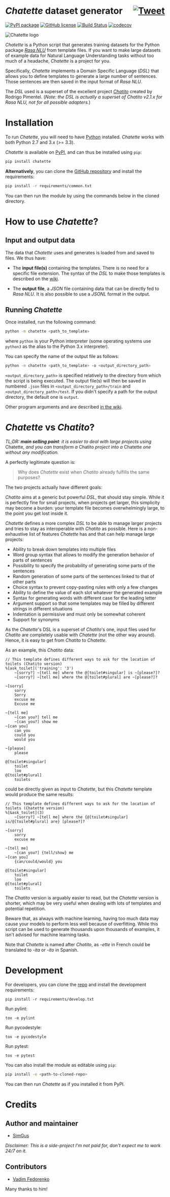 # *Chatette* dataset generator &nbsp;&nbsp;&nbsp; [![Tweet](https://img.shields.io/twitter/url/http/shields.io.svg?style=social)](https://twitter.com/intent/tweet?text=Chatette%3A+an+open-source+Python+package+to+easily+generate+datasets+for+Rasa+NLU&url=https://pypi.org/project/chatette&hashtags=rasa,rasaNLU,chatbots,conversationalAI)

<!--[![Github All Releases](https://img.shields.io/github/downloads/SimGus/Chatette/total.svg)](https://github.com/SimGus/Chatette)-->
[![PyPI package](https://badge.fury.io/py/chatette.svg)](https://badge.fury.io/py/chatette)
[![GitHub license](https://img.shields.io/github/license/SimGus/Chatette.svg)](https://github.com/SimGus/Chatette/blob/master/LICENSE)
[![Build Status](https://travis-ci.org/SimGus/Chatette.svg?branch=master)](https://travis-ci.org/SimGus/Chatette)
[![codecov](https://codecov.io/gh/SimGus/Chatette/branch/master/graph/badge.svg)](https://codecov.io/gh/SimGus/Chatette)

![*Chatette* logo](https://raw.githubusercontent.com/SimGus/Chatette/master/public/images/chatette-logo.png)

*Chatette* is a Python script that generates training datasets for the Python package [*Rasa NLU*](https://github.com/RasaHQ/rasa_nlu "rasa-nlu GitHub repository") from template files.
If you want to make large datasets of example data for Natural Language Understanding tasks without too much of a headache, *Chatette* is a project for you.

Specifically, *Chatette* implements a Domain Specific Language (*DSL*) that allows you to define templates to generate a large number of sentences. Those sentences are then saved in the input format of *Rasa NLU*.

The *DSL* used is a superset of the excellent project [*Chatito*](https://github.com/rodrigopivi/Chatito "Chatito's GitHub repository") created by Rodrigo Pimentel. (*Note: the DSL is actually a superset of Chatito v2.1.x for Rasa NLU, not for all possible adapters.*)

# Installation
To run *Chatette*, you will need to have [Python](https://www.python.org/) installed.
*Chatette* works with both Python 2.7 and 3.x (>= 3.3).

*Chatette* is available on [PyPI](https://pypi.org/project/chatette), and can thus be installed using `pip`:
```sh
pip install chatette
```

**Alternatively**, you can clone the [GitHub repository](https://github.com/SimGus/Chatette) and install the requirements:
```sh
pip install -r requirements/common.txt
```
You can then run the module by using the commands below in the cloned directory.

# How to use *Chatette*?

## Input and output data

The data that *Chatette* uses and generates is loaded from and saved to files. We thus have:
- The **input file(s)** containing the templates.
  There is no need for a specific file extension. The syntax of the *DSL* to make those templates is described on the [wiki](https://github.com/SimGus/Chatette/wiki).

- The **output file**, a *JSON* file containing data that can be directly fed to *Rasa NLU*. It is also possible to use a *JSONL* format in the output.

## Running *Chatette*
Once installed, run the following command:
```bash
python -m chatette <path_to_template>
```
where `python` is your Python interpreter (some operating systems use `python3` as the alias to the Python 3.x interpreter).

You can specify the name of the output file as follows:
```bash
python -m chatette <path_to_template> -o <output_directory_path>
```

`<output_directory_path>` is specified relatively to the directory from which the script is being executed.
The output file(s) will then be saved in numbered `.json` files in `<output_directory_path>/train` and `<output_directory_path>/test`. If you didn't specify a path for the output directory, the default one is `output`.

Other program arguments and are described [in the wiki](https://github.com/SimGus/Chatette/wiki).

# *Chatette* vs *Chatito*?
*TL;DR: **main selling point**: it is easier to deal with large projects using* Chatette, *and you can transform a* Chatito *project into a* Chatette *one without any modification.*

A perfectly legitimate question is:
> Why does *Chatette* exist when *Chatito* already fulfills the same purposes?

The two projects actually have different goals:

*Chatito* aims at a generic but powerful *DSL*, that should stay simple. While it is perfectly fine for small projects, when projects get larger, this simplicity may become a burden: your template file becomes overwhelmingly large, to the point you get lost inside it.

*Chatette* defines a more complex *DSL* to be able to manage larger projects and tries to stay as interoperable with *Chatito* as possible.
Here is a non-exhaustive list of features *Chatette* has and that can help manage large projects:

- Ability to break down templates into multiple files
- Word group syntax that allows to modify the generation behavior of parts of sentences
- Possibility to specify the probability of generating some parts of the sentences
- Random generation of some parts of the sentences linked to that of other parts
- Choice syntax to prevent copy-pasting rules with only a few changes
- Ability to define the value of each slot whatever the generated example
- Syntax for generating words with different case for the leading letter
- Argument support so that some templates may be filled by different strings in different situations
- Indentation is permissive and must only be somewhat coherent
- Support for synonyms

As the *Chatette*'s DSL is a superset of *Chatito*'s one, input files used for *Chatito* are completely usable with *Chatette* (not the other way around). Hence, it is easy to get from *Chatito* to *Chatette*.

As an example, this *Chatito* data:
```
// This template defines different ways to ask for the location of toilets (Chatito version)
%[ask_toilet]('training': '3')
    ~[sorry?] ~[tell me] where the @[toilet#singular] is ~[please?]?
    ~[sorry?] ~[tell me] where the @[toilet#plural] are ~[please?]?

~[sorry]
    sorry
    Sorry
    excuse me
    Excuse me

~[tell me]
    ~[can you?] tell me
    ~[can you?] show me
~[can you]
    can you
    could you
    would you

~[please]
    please

@[toilet#singular]
    toilet
    loo
@[toilet#plural]
    toilets
```
could be directly given as input to *Chatette*, but this *Chatette* template would produce the same results:
```
// This template defines different ways to ask for the location of toilets (Chatette version)
%[&ask_toilet](3)
    ~[sorry?] ~[tell me] where the {@[toilet#singular] is/@[toilet#plural] are} [please?]?

~[sorry]
    sorry
    excuse me

~[tell me]
    ~[can you?] {tell/show} me
~[can you]
    {can/could/would} you

@[toilet#singular]
    toilet
    loo
@[toilet#plural]
    toilets
```

The *Chatito* version is arguably easier to read, but the *Chatette* version is shorter, which may be very useful when dealing with lots of templates and potential repetition.

Beware that, as always with machine learning, having too much data may cause your models to perform less well because of overfitting. While this script can be used to generate thousands upon thousands of examples, it isn't advised for machine learning tasks.

Note that *Chatette* is named after *Chatito*, as *-ette* in French could be translated to *-ita* or *-ito* in Spanish.

# Development
For developers, you can clone the [repo](https://github.com/SimGus/Chatette) and install the development requirements:

```pip install -r requirements/develop.txt```

Run pylint:

```tox -e pylint```

Run pycodestyle:

```tox -e pycodestyle```

Run pytest:

```tox -e pytest```

You can also install the module as editable using `pip`:
```sh
pip install -e <path-to-cloned-repo>
```
You can then run *Chatette* as if you installed it from PyPI.

# Credits
## Author and maintainer
- [SimGus](https://github.com/SimGus)

*Disclaimer: This is a side-project I'm not paid for, don't expect me to work 24/7 on it.*

## Contributors
- [Vadim Fedorenko](https://github.com/meiblorn)

Many thanks to him!
